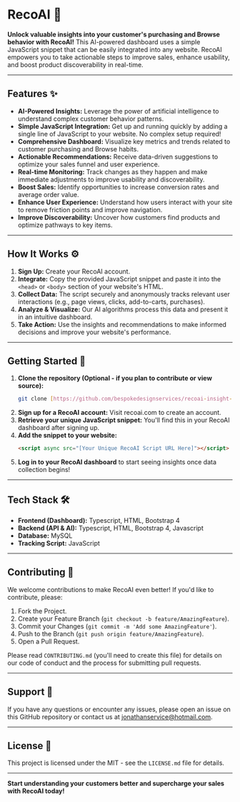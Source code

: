 # RecoAI 🚀

**Unlock valuable insights into your customer's purchasing and Browse behavior with RecoAI!** This AI-powered dashboard uses a simple JavaScript snippet that can be easily integrated into any website. RecoAI empowers you to take actionable steps to improve sales, enhance usability, and boost product discoverability in real-time.

---

## Features ✨

* **AI-Powered Insights:** Leverage the power of artificial intelligence to understand complex customer behavior patterns.
* **Simple JavaScript Integration:** Get up and running quickly by adding a single line of JavaScript to your website. No complex setup required!
* **Comprehensive Dashboard:** Visualize key metrics and trends related to customer purchasing and Browse habits.
* **Actionable Recommendations:** Receive data-driven suggestions to optimize your sales funnel and user experience.
* **Real-time Monitoring:** Track changes as they happen and make immediate adjustments to improve usability and discoverability.
* **Boost Sales:** Identify opportunities to increase conversion rates and average order value.
* **Enhance User Experience:** Understand how users interact with your site to remove friction points and improve navigation.
* **Improve Discoverability:** Uncover how customers find products and optimize pathways to key items.

---

## How It Works ⚙️

1.  **Sign Up:** Create your RecoAI account.
2.  **Integrate:** Copy the provided JavaScript snippet and paste it into the `<head>` or `<body>` section of your website's HTML.
3.  **Collect Data:** The script securely and anonymously tracks relevant user interactions (e.g., page views, clicks, add-to-carts, purchases).
4.  **Analyze & Visualize:** Our AI algorithms process this data and present it in an intuitive dashboard.
5.  **Take Action:** Use the insights and recommendations to make informed decisions and improve your website's performance.

---

## Getting Started 🏁

1.  **Clone the repository (Optional - if you plan to contribute or view source):**
    ```bash
    git clone [https://github.com/bespokedesignservices/recoai-insight-dashboard.git](https://github.com/bespokedesignservices/recoai-insight-dashboard.git)
    ```
2.  **Sign up for a RecoAI account:** Visit recoai.com to create an account.
3.  **Retrieve your unique JavaScript snippet:** You'll find this in your RecoAI dashboard after signing up.
4.  **Add the snippet to your website:**
    ```html
    <script async src="[Your Unique RecoAI Script URL Here]"></script>
    ```
5.  **Log in to your RecoAI dashboard** to start seeing insights once data collection begins!

---

## Tech Stack 🛠️

* **Frontend (Dashboard):** Typescript, HTML, Bootstrap 4
* **Backend (API & AI):** Typescript, HTML, Bootstrap 4, Javascript
* **Database:** MySQL
* **Tracking Script:** JavaScript

---

## Contributing 🤝

We welcome contributions to make RecoAI even better! If you'd like to contribute, please:

1.  Fork the Project.
2.  Create your Feature Branch (`git checkout -b feature/AmazingFeature`).
3.  Commit your Changes (`git commit -m 'Add some AmazingFeature'`).
4.  Push to the Branch (`git push origin feature/AmazingFeature`).
5.  Open a Pull Request.

Please read `CONTRIBUTING.md` (you'll need to create this file) for details on our code of conduct and the process for submitting pull requests.

---

## Support 💬

If you have any questions or encounter any issues, please open an issue on this GitHub repository or contact us at jonathanservice@hotmail.com.

---

## License 📄

This project is licensed under the MIT - see the `LICENSE.md` file for details.

---

**Start understanding your customers better and supercharge your sales with RecoAI today!**
